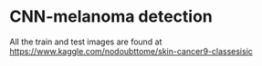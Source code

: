 # CNN-melanoma detection

All the train and test images are found at https://www.kaggle.com/nodoubttome/skin-cancer9-classesisic